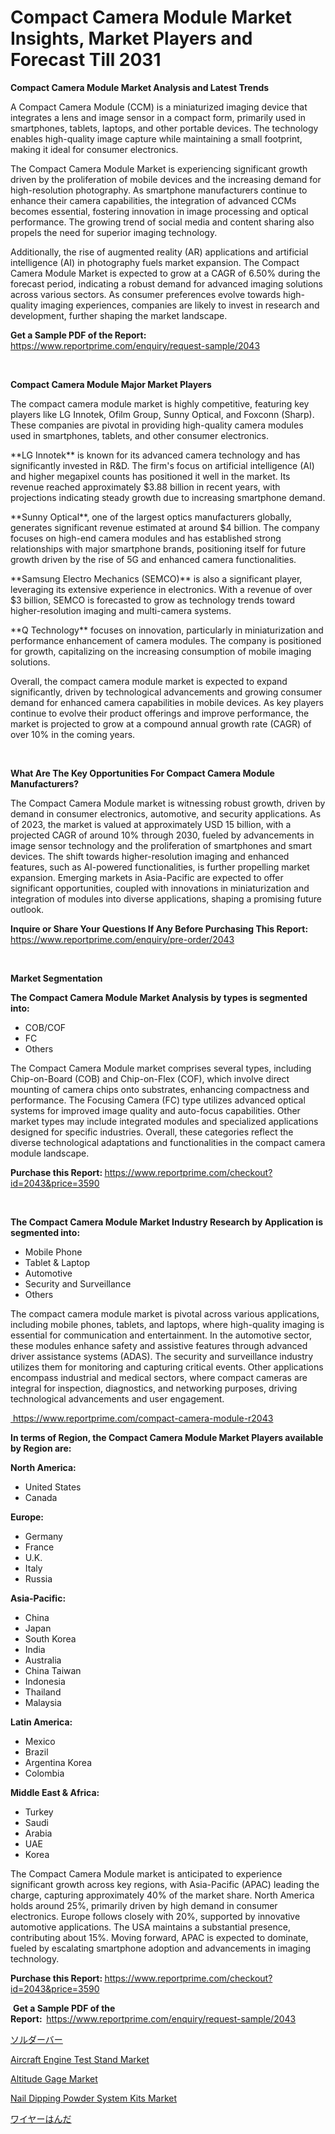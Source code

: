 <p><h1>Compact Camera Module Market Insights, Market Players and Forecast Till 2031</h1></p><p><strong>Compact Camera Module Market Analysis and Latest Trends</strong></p>
<p><p>A Compact Camera Module (CCM) is a miniaturized imaging device that integrates a lens and image sensor in a compact form, primarily used in smartphones, tablets, laptops, and other portable devices. The technology enables high-quality image capture while maintaining a small footprint, making it ideal for consumer electronics.</p><p>The Compact Camera Module Market is experiencing significant growth driven by the proliferation of mobile devices and the increasing demand for high-resolution photography. As smartphone manufacturers continue to enhance their camera capabilities, the integration of advanced CCMs becomes essential, fostering innovation in image processing and optical performance. The growing trend of social media and content sharing also propels the need for superior imaging technology.</p><p>Additionally, the rise of augmented reality (AR) applications and artificial intelligence (AI) in photography fuels market expansion. The Compact Camera Module Market is expected to grow at a CAGR of 6.50% during the forecast period, indicating a robust demand for advanced imaging solutions across various sectors. As consumer preferences evolve towards high-quality imaging experiences, companies are likely to invest in research and development, further shaping the market landscape.</p></p>
<p><strong>Get a Sample PDF of the Report:&nbsp;</strong> <a href="https://www.reportprime.com/enquiry/request-sample/2043">https://www.reportprime.com/enquiry/request-sample/2043</a></p>
<p>&nbsp;</p>
<p><strong>Compact Camera Module Major Market Players</strong></p>
<p><p>The compact camera module market is highly competitive, featuring key players like LG Innotek, Ofilm Group, Sunny Optical, and Foxconn (Sharp). These companies are pivotal in providing high-quality camera modules used in smartphones, tablets, and other consumer electronics.</p><p>**LG Innotek** is known for its advanced camera technology and has significantly invested in R&D. The firm's focus on artificial intelligence (AI) and higher megapixel counts has positioned it well in the market. Its revenue reached approximately $3.88 billion in recent years, with projections indicating steady growth due to increasing smartphone demand.</p><p>**Sunny Optical**, one of the largest optics manufacturers globally, generates significant revenue estimated at around $4 billion. The company focuses on high-end camera modules and has established strong relationships with major smartphone brands, positioning itself for future growth driven by the rise of 5G and enhanced camera functionalities.</p><p>**Samsung Electro Mechanics (SEMCO)** is also a significant player, leveraging its extensive experience in electronics. With a revenue of over $3 billion, SEMCO is forecasted to grow as technology trends toward higher-resolution imaging and multi-camera systems.</p><p>**Q Technology** focuses on innovation, particularly in miniaturization and performance enhancement of camera modules. The company is positioned for growth, capitalizing on the increasing consumption of mobile imaging solutions.</p><p>Overall, the compact camera module market is expected to expand significantly, driven by technological advancements and growing consumer demand for enhanced camera capabilities in mobile devices. As key players continue to evolve their product offerings and improve performance, the market is projected to grow at a compound annual growth rate (CAGR) of over 10% in the coming years.</p></p>
<p>&nbsp;</p>
<p><strong>What Are The Key Opportunities For Compact Camera Module Manufacturers?</strong></p>
<p><p>The Compact Camera Module market is witnessing robust growth, driven by demand in consumer electronics, automotive, and security applications. As of 2023, the market is valued at approximately USD 15 billion, with a projected CAGR of around 10% through 2030, fueled by advancements in image sensor technology and the proliferation of smartphones and smart devices. The shift towards higher-resolution imaging and enhanced features, such as AI-powered functionalities, is further propelling market expansion. Emerging markets in Asia-Pacific are expected to offer significant opportunities, coupled with innovations in miniaturization and integration of modules into diverse applications, shaping a promising future outlook.</p></p>
<p><strong>Inquire or Share Your Questions If Any Before Purchasing This Report:</strong> <a href="https://www.reportprime.com/enquiry/pre-order/2043">https://www.reportprime.com/enquiry/pre-order/2043</a></p>
<p>&nbsp;</p>
<p><strong>Market Segmentation</strong></p>
<p><strong>The Compact Camera Module Market Analysis by types is segmented into:</strong></p>
<p><ul><li>COB/COF</li><li>FC</li><li>Others</li></ul></p>
<p><p>The Compact Camera Module market comprises several types, including Chip-on-Board (COB) and Chip-on-Flex (COF), which involve direct mounting of camera chips onto substrates, enhancing compactness and performance. The Focusing Camera (FC) type utilizes advanced optical systems for improved image quality and auto-focus capabilities. Other market types may include integrated modules and specialized applications designed for specific industries. Overall, these categories reflect the diverse technological adaptations and functionalities in the compact camera module landscape.</p></p>
<p><strong>Purchase this Report:&nbsp;</strong><a href="https://www.reportprime.com/checkout?id=2043&price=3590">https://www.reportprime.com/checkout?id=2043&price=3590</a></p>
<p>&nbsp;</p>
<p><strong>The Compact Camera Module Market Industry Research by Application is segmented into:</strong></p>
<p><ul><li>Mobile Phone</li><li>Tablet & Laptop</li><li>Automotive</li><li>Security and Surveillance</li><li>Others</li></ul></p>
<p><p>The compact camera module market is pivotal across various applications, including mobile phones, tablets, and laptops, where high-quality imaging is essential for communication and entertainment. In the automotive sector, these modules enhance safety and assistive features through advanced driver assistance systems (ADAS). The security and surveillance industry utilizes them for monitoring and capturing critical events. Other applications encompass industrial and medical sectors, where compact cameras are integral for inspection, diagnostics, and networking purposes, driving technological advancements and user engagement.</p></p>
<p><a href="https://www.reportprime.com/compact-camera-module-r2043">&nbsp;https://www.reportprime.com/compact-camera-module-r2043</a></p>
<p><strong>In terms of Region, the Compact Camera Module Market Players available by Region are:</strong></p>
<p>
    <p> <strong> North America: </strong>
        <ul>
            <li>United States</li>
            <li>Canada</li>
        </ul>
        </p> 
    <p> <strong> Europe: </strong>
        <ul>
            <li>Germany</li>
            <li>France</li>
            <li>U.K.</li>
            <li>Italy</li>
            <li>Russia</li>
        </ul>
        </p> 
    <p> <strong> Asia-Pacific: </strong>
        <ul>
            <li>China</li>
            <li>Japan</li>
            <li>South Korea</li>
            <li>India</li>
            <li>Australia</li>
            <li>China Taiwan</li>
            <li>Indonesia</li>
            <li>Thailand</li>
            <li>Malaysia</li>
        </ul>
        </p> 
    <p> <strong> Latin America: </strong>
        <ul>
            <li>Mexico</li>
            <li>Brazil</li>
            <li>Argentina Korea</li>
            <li>Colombia</li>
        </ul>
        </p> 
    <p> <strong> Middle East & Africa: </strong>
        <ul>
            <li>Turkey</li>
            <li>Saudi</li>
            <li>Arabia</li>
            <li>UAE</li>
            <li>Korea</li>
        </ul>
    </p>
    </p>
<p><p>The Compact Camera Module market is anticipated to experience significant growth across key regions, with Asia-Pacific (APAC) leading the charge, capturing approximately 40% of the market share. North America holds around 25%, primarily driven by high demand in consumer electronics. Europe follows closely with 20%, supported by innovative automotive applications. The USA maintains a substantial presence, contributing about 15%. Moving forward, APAC is expected to dominate, fueled by escalating smartphone adoption and advancements in imaging technology.</p></p>
<p><strong>Purchase this Report: </strong><a href="https://www.reportprime.com/checkout?id=2043&price=3590">https://www.reportprime.com/checkout?id=2043&price=3590</a></p>
<p>&nbsp;<strong>Get a Sample PDF of the Report:&nbsp;&nbsp;</strong><a href="https://www.reportprime.com/enquiry/request-sample/2043">https://www.reportprime.com/enquiry/request-sample/2043</a></p>
<p><strong></strong></p>
<p><p><a href="https://medium.com/@vadkqfca47/%E8%A3%BD%E5%93%81%E3%82%BF%E3%82%A4%E3%83%97-%E3%82%A2%E3%83%97%E3%83%AA%E3%82%B1%E3%83%BC%E3%82%B7%E3%83%A7%E3%83%B3-%E5%9C%B0%E5%9F%9F-%E3%81%8A%E3%82%88%E3%81%B3%E4%BC%81%E6%A5%AD%E5%88%A5%E3%81%AE%E3%82%B0%E3%83%AD%E3%83%BC%E3%83%90%E3%83%AB%E5%8D%8A%E7%94%B0%E3%83%90%E3%83%BC%E5%B8%82%E5%A0%B4-%E6%A5%AD%E7%95%8C%E3%82%BB%E3%82%B0%E3%83%A1%E3%83%B3%E3%83%88%E3%81%AE%E8%A6%8B%E9%80%9A%E3%81%97-%E5%B8%82%E5%A0%B4%E8%A9%95%E4%BE%A1-%E7%AB%B6%E4%BA%89%E3%82%B7%E3%83%8A%E3%83%AA%E3%82%AA-%E3%83%88%E3%83%AC%E3%83%B3%E3%83%89-%E3%81%8A%E3%82%88%E3%81%B3%E4%BA%88%E6%B8%AC-2024%E5%B9%B4-2031%E5%B9%B4-10c69acd749a">ソルダーバー</a></p><p><a href="https://www.linkedin.com/pulse/aircraft-engine-test-stand-market-research-report-includes-caxoc?trackingId=0T4FyQm1Re25wlLBIkyLXA%3D%3D">Aircraft Engine Test Stand Market</a></p><p><a href="https://www.linkedin.com/pulse/altitude-gage-market-industry-trends-forecast-period-from-hnowe?trackingId=0fQzE%2BpRQxin4xMlgaCZJQ%3D%3D">Altitude Gage Market</a></p><p><a href="https://medium.com/@julia.vaughan5768/global-nail-dipping-powder-system-kits-industry-analysis-share-growth-trends-and-forecast-2024-79ccde363832">Nail Dipping Powder System Kits Market</a></p><p><a href="https://medium.com/@vadkqfca47/%E3%83%AF%E3%82%A4%E3%83%A4%E3%83%BC%E3%81%AF%E3%82%93%E3%81%A0%E5%B8%82%E5%A0%B4%E8%A6%8F%E6%A8%A1%E3%81%A8%E3%82%B7%E3%82%A7%E3%82%A2%E5%88%86%E6%9E%90-%E6%88%90%E9%95%B7%E3%83%88%E3%83%AC%E3%83%B3%E3%83%89%E3%81%A8%E4%BA%88%E6%B8%AC-2024%E5%B9%B4-2031%E5%B9%B4-46cda1793544">ワイヤーはんだ</a></p></p>